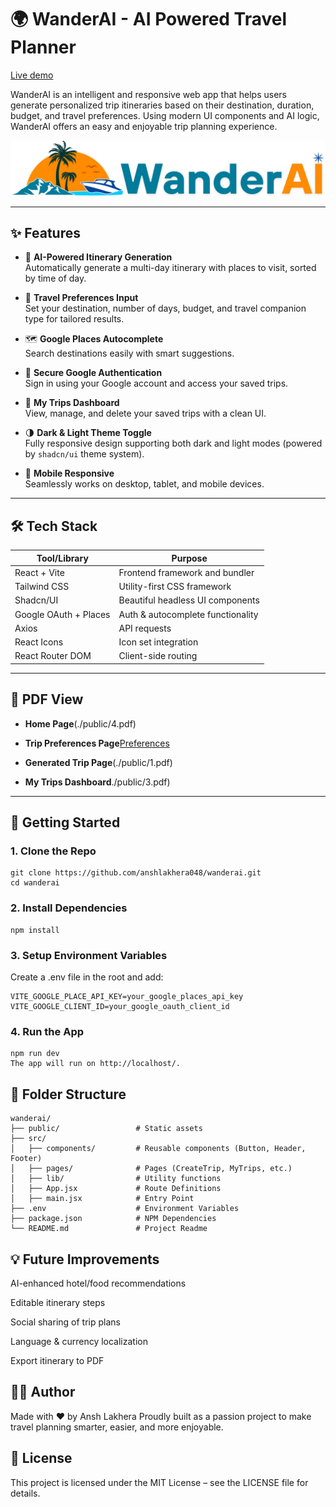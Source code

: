 # 🌍 WanderAI - AI Powered Travel Planner
[Live demo](https://wander-ai-ten.vercel.app/)

WanderAI is an intelligent and responsive web app that helps users generate personalized trip itineraries based on their destination, duration, budget, and travel preferences. Using modern UI components and AI logic, WanderAI offers an easy and enjoyable trip planning experience.

![WanderAI Banner](./public/logoO.svg)

---

## ✨ Features

- 🧠 **AI-Powered Itinerary Generation**  
  Automatically generate a multi-day itinerary with places to visit, sorted by time of day.

- 🧳 **Travel Preferences Input**  
  Set your destination, number of days, budget, and travel companion type for tailored results.

- 🗺️ **Google Places Autocomplete**  
  Search destinations easily with smart suggestions.

- 🔐 **Secure Google Authentication**  
  Sign in using your Google account and access your saved trips.

- 📂 **My Trips Dashboard**  
  View, manage, and delete your saved trips with a clean UI.

- 🌗 **Dark & Light Theme Toggle**  
  Fully responsive design supporting both dark and light modes (powered by `shadcn/ui` theme system).

- 📱 **Mobile Responsive**  
  Seamlessly works on desktop, tablet, and mobile devices.

---

## 🛠️ Tech Stack

| Tool/Library           | Purpose                            |
|------------------------|------------------------------------|
| React + Vite           | Frontend framework and bundler     |
| Tailwind CSS           | Utility-first CSS framework        |
| Shadcn/UI              | Beautiful headless UI components   |
| Google OAuth + Places  | Auth & autocomplete functionality  |
| Axios                  | API requests                       |
| React Icons            | Icon set integration               |
| React Router DOM       | Client-side routing                |

---

## 📸 PDF View


- **Home Page**(./public/4.pdf)

- **Trip Preferences Page**[Preferences](./public/2.pdf)

- **Generated Trip Page**(./public/1.pdf)

- **My Trips Dashboard**./public/3.pdf)

---

## 🚀 Getting Started

### 1. Clone the Repo

```
git clone https://github.com/anshlakhera048/wanderai.git
cd wanderai
```

### 2. Install Dependencies

```
npm install
```

### 3. Setup Environment Variables
Create a .env file in the root and add:

```
VITE_GOOGLE_PLACE_API_KEY=your_google_places_api_key
VITE_GOOGLE_CLIENT_ID=your_google_oauth_client_id
```

### 4. Run the App
```
npm run dev
The app will run on http://localhost/.
```

## 📁 Folder Structure

```
wanderai/
├── public/                 # Static assets
├── src/
│   ├── components/         # Reusable components (Button, Header, Footer)
│   ├── pages/              # Pages (CreateTrip, MyTrips, etc.)
│   ├── lib/                # Utility functions
│   ├── App.jsx             # Route Definitions
│   ├── main.jsx            # Entry Point
├── .env                    # Environment Variables
├── package.json            # NPM Dependencies
└── README.md               # Project Readme
```

## 💡 Future Improvements
 AI-enhanced hotel/food recommendations

 Editable itinerary steps

 Social sharing of trip plans

 Language & currency localization

 Export itinerary to PDF

## 🙋‍♂️ Author
Made with ❤️ by Ansh Lakhera
Proudly built as a passion project to make travel planning smarter, easier, and more enjoyable.

## 📜 License
This project is licensed under the MIT License – see the LICENSE file for details.